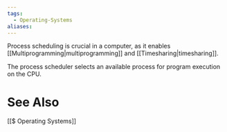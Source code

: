 ```yaml
---
tags:
  - Operating-Systems
aliases:
---
```

Process scheduling is crucial in a computer, as it enables [[Multiprogramming|multiprogramming]] and [[Timesharing|timesharing]].

The process scheduler selects an available process for program execution on the CPU.



# See Also
[[$ Operating Systems]]